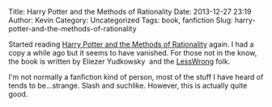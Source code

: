 Title: Harry Potter and the Methods of Rationality
Date: 2013-12-27 23:19
Author: Kevin
Category: Uncategorized
Tags: book, fanfiction
Slug: harry-potter-and-the-methods-of-rationality

Started reading [Harry Potter and the Methods of
Rationality](http://hpmor.com/) again. I had a copy a while ago but it
seems to have vanished. For those not in the know, the book is written
by Eliezer Yudkowsky  and the
[LessWrong](http://wiki.lesswrong.com/wiki/LessWrong_Wiki) folk.

I'm not normally a fanfiction kind of person, most of the stuff I have
heard of tends to be...strange. Slash and suchlike. However, this is
actually quite good.
